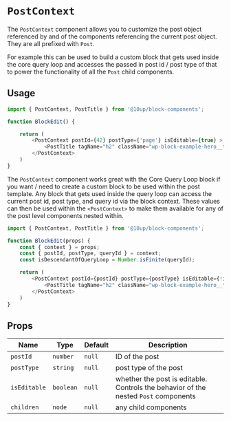 # `PostContext`

The `PostContext` component allows you to customize the post object referenced by and of the components referencing the current post object. They are all prefixed with `Post`.

For example this can be used to build a custom block that gets used inside the core query loop and accesses the passed in post id / post type of that to power the functionality of all the `Post` child components.

## Usage

```js
import { PostContext, PostTitle } from '@10up/block-components';

function BlockEdit() {

    return (
        <PostContext postId={42} postType={'page'} isEditable={true} >
            <PostTitle tagName="h2" className="wp-block-example-hero__title" />
        </PostContext>
    )
}
```

The `PostContext` component works great with the Core Query Loop block if you want / need to create a custom block to be used within the post template. Any block that gets used inside the query loop can access the current post id, post type, and query id via the block context. These values can then be used within the `<PostContext>` to make them available for any of the post level components nested within.

```js
import { PostContext, PostTitle } from '@10up/block-components';

function BlockEdit(props) {
    const { context } = props;
    const { postId, postType, queryId } = context;
    const isDescendantOfQueryLoop = Number.isFinite(queryId);

    return (
        <PostContext postId={postId} postType={postType} isEditable={!isDescendantOfQueryLoop}>
            <PostTitle tagName="h2" className="wp-block-example-hero__title" />
        </PostContext>
    )
}
```

## Props

| Name       | Type              | Default  |  Description                                                   |
| ---------- | ----------------- | -------- | -------------------------------------------------------------- |
| `postId` | `number` | `null` | ID of the post |
| `postType` | `string` | `null` | post type of the post |
| `isEditable` | `boolean` | `null` | whether the post is editable. Controls the behavior of the nested `Post` components |
| `children` | `node` | `null` | any child components |

